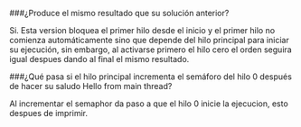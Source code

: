  ###¿Produce el mismo resultado que su solución anterior?

Si. Esta version bloquea el primer hilo desde el inicio y el primer hilo no comienza automáticamente sino que depende del hilo principal para iniciar su ejecución, sin embargo, al activarse primero el hilo cero el orden seguira igual despues dando al final el mismo resultado.

###¿Qué pasa si el hilo principal incrementa el semáforo del hilo 0 después de hacer su saludo Hello from main thread?

Al incrementar el semaphor da paso a que el hilo 0 inicie la ejecucion, esto despues de imprimir.